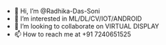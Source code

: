 - 👋 Hi, I’m @Radhika-Das-Soni
- 👀 I’m interested in ML/DL/CV/IOT/ANDROID
- 💞️ I’m looking to collaborate on VIRTUAL DISPLAY
- 📫 How to reach me at +91 7240651525

<!---
Radhika-Das-Soni/Radhika-Das-Soni is a ✨ special ✨ repository because its `README.md` (this file) appears on your GitHub profile.
You can click the Preview link to take a look at your changes.
--->
